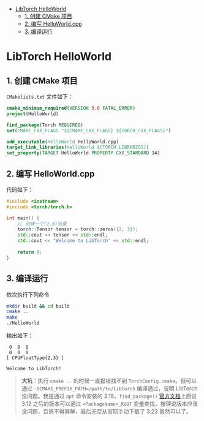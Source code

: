 - [LibTorch HelloWorld](#libtorch-helloworld)
  - [1. 创建 CMake 项目](#1-创建-cmake-项目)
  - [2. 编写 HelloWorld.cpp](#2-编写-helloworldcpp)
  - [3. 编译运行](#3-编译运行)

# LibTorch HelloWorld

## 1. 创建 CMake 项目

`CMakelists.txt` 文件如下：
```cmake 
cmake_minimum_required(VERSION 3.0 FATAL_ERROR)
project(HelloWorld)

find_package(Torch REQUIRED)
set(CMAKE_CXX_FLAGS "${CMAKE_CXX_FLAGS} ${TORCH_CXX_FLAGS}")

add_executable(HelloWorld HelloWorld.cpp)
target_link_libraries(HelloWorld ${TORCH_LIBRARIES})
set_property(TARGET HelloWorld PROPERTY CXX_STANDARD 14)
```



## 2. 编写 HelloWorld.cpp

代码如下：
```cpp
#include <iostream>
#include <torch/torch.h>

int main() {
    // 创建一个(2,3)张量
    torch::Tensor tensor = torch::zeros({2, 3});
    std::cout << tensor << std::endl;
    std::cout << "Welcome to LibTorch" << std::endl;
    
    return 0;
}
```


## 3. 编译运行

依次执行下列命令
```bash
mkdir build && cd build
cmake .. 
make
./HelloWorld
```

输出如下：
```
 0  0  0
 0  0  0
[ CPUFloatType{2,3} ]

Welcome to LibTorch!
```

> **大坑**：执行 `cmake ..` 的时候一直报错找不到 `TorchConfig.cmake`，但可以通过 `-DCMAKE_PREFIX_PATH=/path/to/libtorch` 编译通过，说明 LibTorch 没问题。我是通过 `apt` 命令安装的 3.18，`find_package()` [官方文档](https://cmake.org/cmake/help/latest/command/find_package.html)上面说 3.12 之后的版本可以通过 `<PackageName>_ROOT` 变量查找，按理说版本应该没问题，百思不得其解，最后无奈从官网手动下载了 3.23 竟然可以了。
